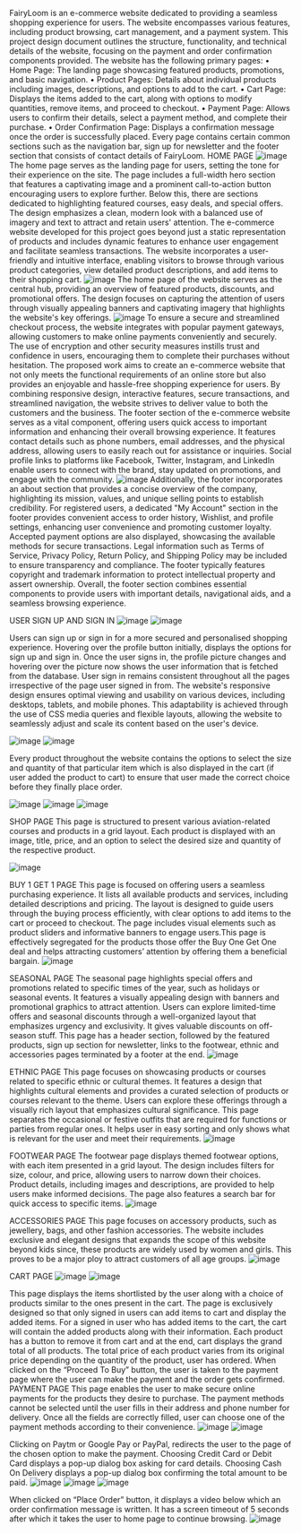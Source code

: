 FairyLoom is an e-commerce website dedicated to providing a seamless shopping experience for users. The website encompasses various features, including product browsing, cart management, and a payment system. This project design document outlines the structure, functionality, and technical details of the website, focusing on the payment and order confirmation components provided.
The website has the following primary pages:
•	Home Page: The landing page showcasing featured products, promotions, and basic navigation.
•	Product Pages: Details about individual products including images, descriptions, and options to add to the cart.
•	Cart Page: Displays the items added to the cart, along with options to modify quantities, remove items, and proceed to checkout.
•	Payment Page: Allows users to confirm their details, select a payment method, and complete their purchase.
•	Order Confirmation Page: Displays a confirmation message once the order is successfully placed.
Every page contains certain common sections such as the navigation bar, sign up for newsletter and the footer section that consists of contact details of FairyLoom. 
HOME PAGE 
         ![image](https://github.com/user-attachments/assets/b48c4da5-3115-47ac-abc5-9cde3583c337) 
The home page serves as the landing page for users, setting the tone for their experience on the site. The page includes a full-width hero section that features a captivating image and a prominent call-to-action button encouraging users to explore further. Below this, there are sections dedicated to highlighting featured courses, easy deals, and special offers. The design emphasizes a clean, modern look with a balanced use of imagery and text to attract and retain users' attention.
The e-commerce website developed for this project goes beyond just a static representation of products and includes dynamic features to enhance user engagement and facilitate seamless transactions. The website incorporates a user-friendly and intuitive interface, enabling visitors to browse through various product categories, view detailed product descriptions, and add items to their shopping cart.
         ![image](https://github.com/user-attachments/assets/04f3e047-2daa-4537-9afb-de6c8f683417)
The home page of the website serves as the central hub, providing an overview of featured products, discounts, and promotional offers. The design focuses on capturing the attention of users through visually appealing banners and captivating imagery that highlights the website's key offerings.
          ![image](https://github.com/user-attachments/assets/b7342845-d3c1-4916-8cee-84a663fe9edd)
To ensure a secure and streamlined checkout process, the website integrates with popular payment gateways, allowing customers to make online payments conveniently and securely. The use of encryption and other security measures instills trust and confidence in users, encouraging them to complete their purchases without hesitation.
The proposed work aims to create an e-commerce website that not only meets the functional requirements of an online store but also provides an enjoyable and hassle-free shopping experience for users. By combining responsive design, interactive features, secure transactions, and streamlined navigation, the website strives to deliver value to both the customers and the business.
The footer section of the e-commerce website serves as a vital component, offering users quick access to important information and enhancing their overall browsing experience. It features contact details such as phone numbers, email addresses, and the physical address, allowing users to easily reach out for assistance or inquiries. Social profile links to platforms like Facebook, Twitter, Instagram, and LinkedIn enable users to connect with the brand, stay updated on promotions, and engage with the community. 
        ![image](https://github.com/user-attachments/assets/3152990b-0003-457b-a7ef-222da809f2f5)
Additionally, the footer incorporates an about section that provides a concise overview of the company, highlighting its mission, values, and unique selling points to establish credibility. For registered users, a dedicated "My Account" section in the footer provides convenient access to order history, Wishlist, and profile settings, enhancing user convenience and promoting customer loyalty. Accepted payment options are also displayed, showcasing the available methods for secure transactions. Legal information such as Terms of Service, Privacy Policy, Return Policy, and Shipping Policy may be included to ensure transparency and compliance. The footer typically features copyright and trademark information to protect intellectual property and assert ownership. Overall, the footer section combines essential components to provide users with important details, navigational aids, and a seamless browsing experience.

USER SIGN UP AND SIGN IN
      ![image](https://github.com/user-attachments/assets/e6453195-3517-4eee-8c3f-613d984340e9)  ![image](https://github.com/user-attachments/assets/f664813e-9a4b-4421-bbec-18c23e4fafa5)

Users can sign up or sign in for a more secured and personalised shopping experience. Hovering over the profile button initially, displays the options for sign up and sign in. Once the user signs in, the profile picture changes and hovering over the picture now shows the user information that is fetched from the database. User sign in remains consistent throughout all the pages irrespective of the page user signed in from.
The website's responsive design ensures optimal viewing and usability on various devices, including desktops, tablets, and mobile phones. This adaptability is achieved through the use of CSS media queries and flexible layouts, allowing the website to seamlessly adjust and scale its content based on the user's device.
  
   ![image](https://github.com/user-attachments/assets/a4c203a9-f412-45aa-a200-c19095c37a22)             ![image](https://github.com/user-attachments/assets/10464e25-c919-4b89-b7bd-736b79120d2f)

Every product throughout the website contains the options to select the size and quantity of that particular item which is also displayed in the cart (if user added the product to cart) to ensure that user made the correct choice before they finally place order.

   ![image](https://github.com/user-attachments/assets/fdba2ce4-1941-48a2-a77e-6c0ad36639d7)          ![image](https://github.com/user-attachments/assets/94892f46-a46d-4817-8a05-32442241bf77)
![image](https://github.com/user-attachments/assets/68746862-15be-4cd2-a0bd-2a6111ea3623)

SHOP PAGE 
This page is structured to present various aviation-related courses and products in a grid layout. Each product is displayed with an image, title, price, and an option to select the desired size and quantity of the respective product. 

   ![image](https://github.com/user-attachments/assets/989e8675-8201-40e8-9744-bcf79266df03)  

BUY 1 GET 1 PAGE 
This page is focused on offering users a seamless purchasing experience. It lists all available products and services, including detailed descriptions and pricing. The layout is designed to guide users through the buying process efficiently, with clear options to add items to the cart or proceed to checkout. The page includes visual elements such as product sliders and informative banners to engage users.This page is effectively segregated for the products those offer the Buy One Get One deal and helps attracting customers’ attention by offering them a beneficial bargain. 
           ![image](https://github.com/user-attachments/assets/3531716a-b56e-483b-9e71-9172f3c0fa11)

SEASONAL PAGE 
The seasonal page highlights special offers and promotions related to specific times of the year, such as holidays or seasonal events. It features a visually appealing design with banners and promotional graphics to attract attention. Users can explore limited-time offers and seasonal discounts through a well-organized layout that emphasizes urgency and exclusivity. It gives valuable discounts on off-season stuff. This page has a header section, followed by the featured products, sign up section for newsletter, links to the footwear, ethnic and accessories pages terminated by a footer at the end.
           ![image](https://github.com/user-attachments/assets/5ed9bf9b-5092-4a67-928d-d6e3185d1f0b)

ETHNIC PAGE 
This page focuses on showcasing products or courses related to specific ethnic or cultural themes. It features a design that highlights cultural elements and provides a curated selection of products or courses relevant to the theme. Users can explore these offerings through a visually rich layout that emphasizes cultural significance. This page separates the occasional or festive outfits that are required for functions or parties from regular ones. It helps user in easy sorting and only shows what is relevant for the user and meet their requirements.
            ![image](https://github.com/user-attachments/assets/badb2d1d-b296-417a-b9dc-39e45e964094)

FOOTWEAR PAGE 
The footwear page displays themed footwear options, with each item presented in a grid layout. The design includes filters for size, colour, and price, allowing users to narrow down their choices. Product details, including images and descriptions, are provided to help users make informed decisions. The page also features a search bar for quick access to specific items.
            ![image](https://github.com/user-attachments/assets/2dc1e49d-b2f7-4a92-a6ff-f8bcb48a3581)

ACCESSORIES PAGE 
This page focuses on accessory products, such as jewellery, bags, and other fashion accessories. The website includes exclusive and elegant designs that expands the scope of this website beyond kids since, these products are widely used by women and girls. This proves to be a major ploy to attract customers of all age groups.
           ![image](https://github.com/user-attachments/assets/8433e4e9-fdfe-4f76-9f49-f0e3a82e2337)

CART PAGE
            ![image](https://github.com/user-attachments/assets/8e35155c-d1f4-4d41-9ec0-fe941b411a7a)
           ![image](https://github.com/user-attachments/assets/da406335-47fa-45cb-9e50-5c6b05553284)

This page displays the items shortlisted by the user along with a choice of products similar to the ones present in the cart. The page is exclusively designed so that only signed in users can add items to cart and display the added items.
For a signed in user who has added items to the cart, the cart will contain the added products along with their information. Each product has a button to remove it from cart and at the end, cart displays the grand total of all products.
The total price of each product varies from its original price depending on the quantity of the product, user has ordered. When clicked on the “Proceed To Buy” button, the user is taken to the payment page where the user can make the payment and the order gets confirmed.
PAYMENT PAGE
This page enables the user to make secure online payments for the products they desire to purchase. The payment methods cannot be selected until the user fills in their address and phone number for delivery. Once all the fields are correctly filled, user can choose one of the payment methods according to their convenience. 
        ![image](https://github.com/user-attachments/assets/c87f44d1-5ab0-4cba-8125-fe6a96681328)   ![image](https://github.com/user-attachments/assets/5db1cab6-1af0-4cdc-ac75-5ac93c8d8cc5)

Clicking on Paytm or Google Pay or PayPal, redirects the user  to the page of the chosen option to make the payment. 
Choosing Credit Card or Debit Card displays a pop-up dialog box asking for card details. 
Choosing Cash On Delivery displays a pop-up dialog box confirming the total amount to be paid.
![image](https://github.com/user-attachments/assets/6cd52b6d-9cb2-4998-af0b-4c1fb8eaf181)
![image](https://github.com/user-attachments/assets/340a392e-2778-43ed-8f91-91054e29a49a)
![image](https://github.com/user-attachments/assets/ac46cf48-e94e-4591-b0b9-485bcc34bb65)

When clicked on “Place Order” button, it displays a video below which an order confirmation message is written. It has a screen timeout of 5 seconds after which it takes the user to home page to continue browsing.
![image](https://github.com/user-attachments/assets/0e2b664e-9115-4ac5-9c32-2d315636983e)

 


